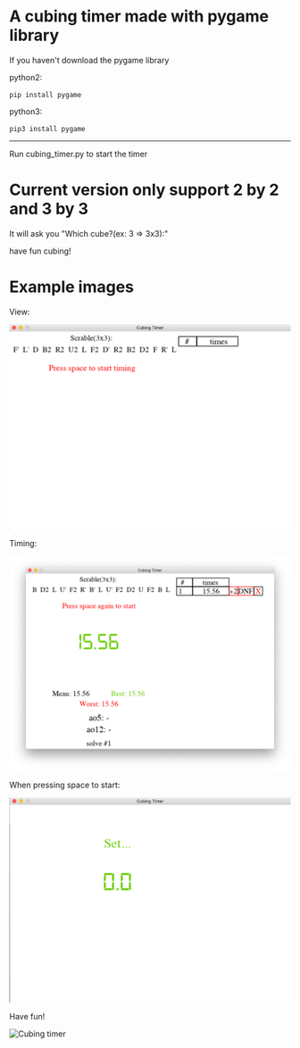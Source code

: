 # A cubing timer made with pygame library


If you haven't download the pygame library


python2:

    pip install pygame

python3:

    pip3 install pygame

--------------------------------------------------------------------------------

Run cubing_timer.py to start the timer

# Current version only support 2 by 2 and 3 by 3 #

It will ask you "Which cube?(ex: 3 => 3x3):"


have fun cubing!

# Example images

View:

![View](./example_images/general_view.png)

Timing:

![Timing](./example_images/timer_example.png)

When pressing space to start:

![Press space](./example_images/when_pressing_space.png)

Have fun!

![Cubing timer](./example_images/have_fun.png)

